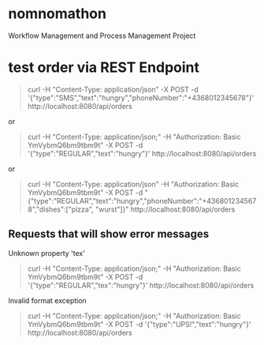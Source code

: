 # nomnomathon
Workflow Management and Process Management Project

# test order via REST Endpoint

> curl -H "Content-Type: application/json" -X POST -d '{"type":"SMS","text":"hungry","phoneNumber":"+4368012345678"}' http://localhost:8080/api/orders

or

> curl -H "Content-Type: application/json;" -H "Authorization: Basic YmVybmQ6bm9tbm9t" -X POST -d '{"type":"REGULAR","text":"hungry"}' http://localhost:8080/api/orders

or

> curl -H "Content-Type: application/json" -H "Authorization: Basic YmVybmQ6bm9tbm9t" -X POST -d "{\"type\":\"REGULAR\",\"text\":\"hungry\",\"phoneNumber\":\"+4368012345678\",\"dishes\":[\"pizza\", \"wurst\"]}" http://localhost:8080/api/orders


## Requests that will show error messages

Unknown property 'tex'

> curl -H "Content-Type: application/json;" -H "Authorization: Basic YmVybmQ6bm9tbm9t" -X POST -d '{"type":"REGULAR","tex":"hungry"}' http://localhost:8080/api/orders

Invalid format exception

> curl -H "Content-Type: application/json;" -H "Authorization: Basic YmVybmQ6bm9tbm9t" -X POST -d '{"type":"UPS!","text":"hungry"}' http://localhost:8080/api/orders
